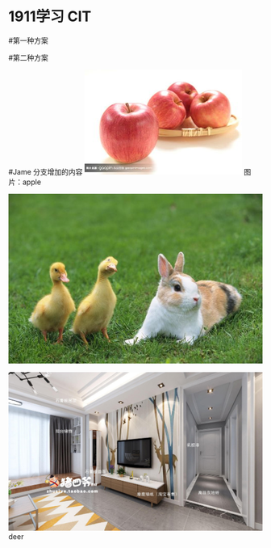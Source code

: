 # 1911学习 CIT


#第一种方案

#第二种方案


#Jame 分支增加的内容
![](./apple.jpg)
图片：apple
 
 ![](./bunny_duck.jpg)
 
 ![鹿](./deer.jpg)deer